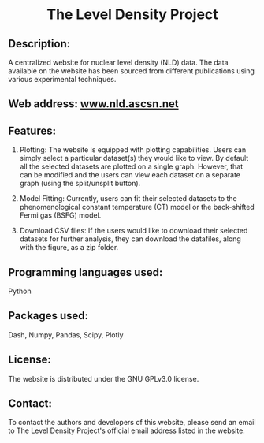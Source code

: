 <h1 align="center">
The Level Density Project
</h1>

## Description: 
A centralized website for nuclear level density (NLD) data. The data available on the website has been sourced from different publications using various experimental techniques.

## Web address: www.nld.ascsn.net

## Features:

1. Plotting: The website is equipped with plotting capabilities. Users can simply select a particular dataset(s) they would like to view. By default all the selected datasets are plotted on a single graph. However, that can be modified and the users can view each dataset on a separate graph (using the split/unsplit button).

2. Model Fitting: Currently, users can fit their selected datasets to the phenomenological constant temperature (CT) model or the back-shifted Fermi gas (BSFG) model.

3. Download CSV files: If the users would like to download their selected datasets for further analysis, they can download the datafiles, along with the figure, as a zip folder.

## Programming languages used: 
Python

## Packages used: 
Dash, Numpy, Pandas, Scipy, Plotly

## License: 
The website is distributed under the GNU GPLv3.0 license.

## Contact:
To contact the authors and developers of this website, please send an email to The Level Density Project's official email address listed in the website.